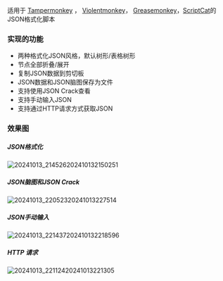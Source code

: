 适用于  [Tampermonkey](https://www.tampermonkey.net/) ， [Violentmonkey](https://violentmonkey.github.io/)， [Greasemonkey](https://www.greasespot.net/)，[ScriptCat](https://docs.scriptcat.org/)的JSON格式化脚本

### 实现的功能

- 两种格式化JSON风格，默认树形/表格树形
- 节点全部折叠/展开
- 复制JSON数据到剪切板
- JSON数据和JSON脑图保存为文件
- 支持使用JSON Crack查看
- 支持手动输入JSON
- 支持通过HTTP请求方式获取JSON

### 效果图

##### JSON格式化

![20241013_214526202410132150251](http://oss.feny.ink/blogs/images/202410132157151.gif) 

##### JSON脑图和JSON Crack

![20241013_22052320241013227514](http://oss.feny.ink/blogs/images/202410132208583.gif) 

##### JSON手动输入

![20241013_221437202410132218596](http://oss.feny.ink/blogs/images/202410132219594.gif) 

##### HTTP 请求

![20241013_22112420241013221305](http://oss.feny.ink/blogs/images/202410132213748.gif) 

  

